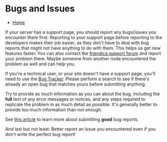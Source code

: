 Bugs and Issues
===============

* [Home](help)

If your server has a support page, you should report any bugs/issues you encounter there first.
Reporting to your support page before reporting to the developers makes their job easier, as they don't have to deal with bug reports that might not have anything to do with them.
This helps us get new features faster.
You can also contact the [friendica support forum](https://helpers.pyxis.uberspace.de/profile/helpers) and report your problem there.
Maybe someone from another node encountered the problem as well and can help you.

If you're a technical user, or your site doesn't have a support page, you'll need to use the [Bug Tracker](http://bugs.friendica.com/).
Please perform a search to see if there's already an open bug that matches yours before submitting anything.

Try to provide as much information as you can about the bug, including the **full** text of any error messages or notices, and any steps required to replicate the problem in as much detail as possible.
It's generally better to provide too much information than not enough.

See [this article](http://www.chiark.greenend.org.uk/~sgtatham/bugs.html) to learn more about submitting **good** bug reports.

And last but not least: Better report an issue you encountered even if you don't write the perfect bug report!
